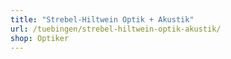 ```yaml
---
title: "Strebel-Hiltwein Optik + Akustik"
url: /tuebingen/strebel-hiltwein-optik-akustik/
shop: Optiker
---
```

